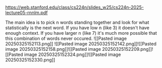 https://web.stanford.edu/class/cs224n/slides_w25/cs224n-2025-lecture05-rnnlm.pdf

The main idea is to pick n words standing together and look for what statistically is the next word. If you have low n (like 3) it doesn't have enough context. If you have larger n (like 7) it's much more possible that this combination of words never occured.
![[Pasted image 20250325152113.png]]
![[Pasted image 20250325152142.png]]![[Pasted image 20250325152158.png]]![[Pasted image 20250325152209.png]]![[Pasted image 20250325152324.png]]![[Pasted image 20250325152330.png]]
